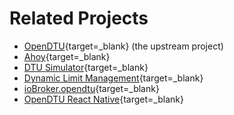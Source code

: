 # Related Projects

* [OpenDTU](https://github.com/tbnobody/OpenDTU){target=_blank} (the upstream project)
* [Ahoy](https://github.com/grindylow/ahoy){target=_blank}
* [DTU Simulator](https://github.com/Ziyatoe/DTUsimMI1x00-Hoymiles){target=_blank}
* [Dynamic Limit Management](https://github.com/gf78/dynamic-limit-managment-opendtu-shelly/){target=_blank}
* [ioBroker.opendtu](https://github.com/o0shojo0o/ioBroker.opendtu){target=_blank}
* [OpenDTU React Native](https://github.com/OpenDTU-App/opendtu-react-native){target=_blank}
